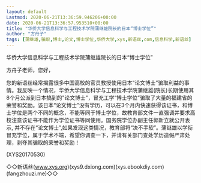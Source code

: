 ```yaml
---
layout: default
Lastmod: 2020-06-21T13:36:59.946206+00:00
date: 2020-06-21T13:36:57.953510+00:00
title: "华侨大学信息科学与工程技术学院蒲继雄院长的日本“博士学位”"
author: "方舟子"
tags: [蒲继雄,骗取,博士,论文,博士学位,华侨大学,xys,新语丝,com,信息科学,新语丝]
---
```


华侨大学信息科学与工程技术学院蒲继雄院长的日本“博士学位”

方舟子老师，您好，

您的新语丝经常揭露很多中国高校的官员教授使用日本“论文博士”骗取利益的事情。我反映一个情况，华侨大学信息科学与工程技术学院蒲继雄(院长)长期使用其8个月公派到日本搞到的"论文博士"，冒充工学“博士学位”骗取了大量的福建省的荣誉和奖励。该日本“论文博士”没有学历，可以在3个月内快速获得该证书，和博士学位是两个不同的概念，不能等同于博士学位，故教育部文件一直强调并要求高校注意该证书不能作为学位证书等同使用。国务院学位办副主任郭新立就公开表示, 并不存在“论文博士”,如果发现这类情况，教育部将“决不手软”。蒲继雄以学衔冒充学位，属于学术不端，希望你调查一下，并请有关部门查处学历造假严肃处理，剥夺其骗取的荣誉和奖励！

(XYS20170530)

◇◇新语丝(www.xys.org)(xys9.dxiong.com)(xys.ebookdiy.com)(fangzhouzi.me)◇◇

